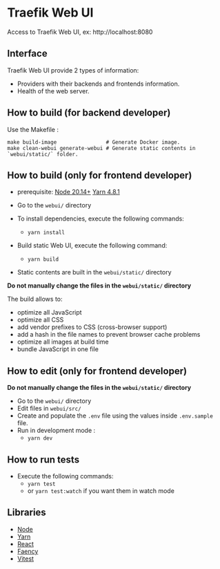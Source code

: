 # Traefik Web UI

Access to Traefik Web UI, ex: http://localhost:8080

## Interface

Traefik Web UI provide 2 types of information:

- Providers with their backends and frontends information.
- Health of the web server.

## How to build (for backend developer)

Use the Makefile :

```shell
make build-image                # Generate Docker image.
make clean-webui generate-webui # Generate static contents in `webui/static/` folder.
```

## How to build (only for frontend developer)

- prerequisite: [Node 20.14+](https://nodejs.org) [Yarn 4.8.1](https://yarnpkg.com/)

- Go to the `webui/` directory

- To install dependencies, execute the following commands:

  - `yarn install`

- Build static Web UI, execute the following command:

  - `yarn build`

- Static contents are built in the `webui/static/` directory

**Do not manually change the files in the `webui/static/` directory**

The build allows to:
  - optimize all JavaScript
  - optimize all CSS
  - add vendor prefixes to CSS (cross-browser support)
  - add a hash in the file names to prevent browser cache problems
  - optimize all images at build time
  - bundle JavaScript in one file

## How to edit (only for frontend developer)

**Do not manually change the files in the `webui/static/` directory**

- Go to the `webui/` directory
- Edit files in `webui/src/`
- Create and populate the `.env` file using the values inside `.env.sample` file.
- Run in development mode :
  - `yarn dev`

## How to run tests

- Execute the following commands:
  - `yarn test`
  - or `yarn test:watch` if you want them in watch mode

## Libraries

- [Node](https://nodejs.org)
- [Yarn](https://yarnpkg.com/)
- [React](https://reactjs.org/)
- [Faency](https://github.com/containous/faency)
- [Vitest](https://vitest.dev/)

